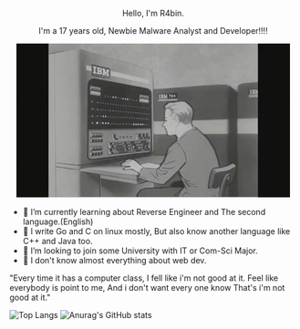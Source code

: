 <p align="center">
    Hello, I'm R4bin.
</p>

<p align="center">
    I'm a 17 years old, Newbie Malware Analyst and Developer!!!!
</p>

<p align="center">
    <img src="qweoiuqweiu.gif" alt="Typing">
</p>

- 🌱 I’m currently learning about Reverse Engineer and The second language.(English)
- 👾 I write Go and C on linux mostly, But also know another language like C++ and Java too.
- 🧢 I’m looking to join some University with IT or Com-Sci Major.
- 🤏 I don't know almost everything about web dev.

"Every time it has a computer class, I fell like i'm not good at it. Feel like everybody is point to me, And i don't want every one know That's i'm not good at it."

![Top Langs](https://github-readme-stats.vercel.app/api/top-langs/?username=R4bin)
![Anurag's GitHub stats](https://github-readme-stats.vercel.app/api?username=R4bin)

